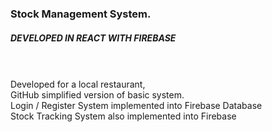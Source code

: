 <h3>Stock Management System.</h3>
<h5>DEVELOPED IN REACT WITH FIREBASE</h5>
<br/><br/>
Developed for a local restaurant, <br/>
GitHub simplified version of basic system. <br/>
Login / Register System implemented into Firebase Database <br/>
Stock Tracking System also implemented into Firebase <br/>



